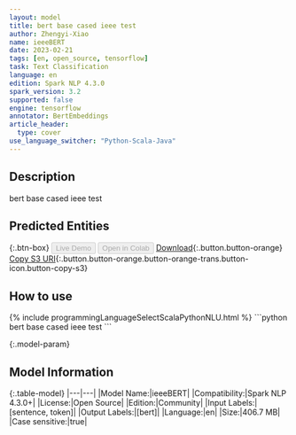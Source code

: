 ```yaml
---
layout: model
title: bert base cased ieee test
author: Zhengyi-Xiao
name: ieeeBERT
date: 2023-02-21
tags: [en, open_source, tensorflow]
task: Text Classification
language: en
edition: Spark NLP 4.3.0
spark_version: 3.2
supported: false
engine: tensorflow
annotator: BertEmbeddings
article_header:
  type: cover
use_language_switcher: "Python-Scala-Java"
---
```


## Description

bert base cased ieee test

## Predicted Entities



{:.btn-box}
<button class="button button-orange" disabled>Live Demo</button>
<button class="button button-orange" disabled>Open in Colab</button>
[Download](https://s3.amazonaws.com/community.johnsnowlabs.com/Zhengyi-Xiao/ieeeBERT_en_4.3.0_3.2_1677009476381.zip){:.button.button-orange}
[Copy S3 URI](s3://community.johnsnowlabs.com/Zhengyi-Xiao/ieeeBERT_en_4.3.0_3.2_1677009476381.zip){:.button.button-orange.button-orange-trans.button-icon.button-copy-s3}

## How to use



<div class="tabs-box" markdown="1">
{% include programmingLanguageSelectScalaPythonNLU.html %}
```python
bert base cased ieee test
```

</div>

{:.model-param}
## Model Information

{:.table-model}
|---|---|
|Model Name:|ieeeBERT|
|Compatibility:|Spark NLP 4.3.0+|
|License:|Open Source|
|Edition:|Community|
|Input Labels:|[sentence, token]|
|Output Labels:|[bert]|
|Language:|en|
|Size:|406.7 MB|
|Case sensitive:|true|